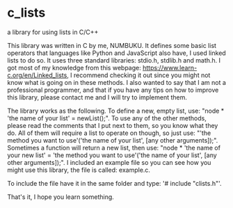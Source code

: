 # c_lists
a library for using lists in C/C++

This library was written in C by me, NUMBUKU. It defines some basic list operators that languages like Python and 
JavaScript also have, I used linked lists to do so. It uses three standard libraries: stdio.h, stdlib.h and math.h.
I got most of my knowledge from this webpage: https://www.learn-c.org/en/Linked_lists, I recommend checking it out
since you might not know what is going on in these methods. I also wanted to say that I am not a 
professional programmer, and that if you have any tips on how to improve this library, please contact me and I will
try to implement them.

The library works as the following. To define a new, empty list, use: "node * 'the name of your list' = newList();".
To use any of the other methods, please read the comments that I put next to them, so you know what they do. All of 
them will require a list to operate on though, so just use: 
"'the method you want to use'('the name of your list', [any other arguments]);". Sometimes a function will return
a new list, then use: 
"node * 'the name of your new list' = 'the method you want to use'('the name of your list', [any other arguments]);".
I included an example file so you can see how you might use this library, the file is called: example.c.

To include the file have it in the same folder and type: '# include "clists.h"'.

That's it, I hope you learn something.
